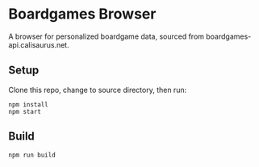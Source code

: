 # Boardgames Browser

A browser for personalized boardgame data, sourced from boardgames-api.calisaurus.net.

## Setup

Clone this repo, change to source directory, then run:
```
npm install
npm start
```

## Build

```
npm run build
```
